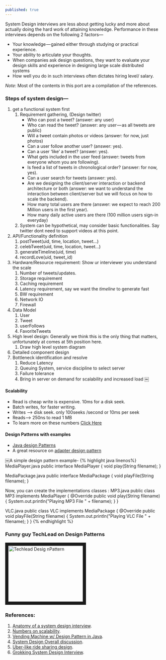 ```yaml
---
published: true
---
```

System Design interviews are less about getting lucky and more about actually doing the hard work of attaining knowledge. Performance in these interviews depends on the following 2 factors—
- Your knowledge — gained either through studying or practical experience.
- Your ability to articulate your thoughts.
- When companies ask design questions, they want to evaluate your design skills and experience in designing large scale distributed systems
- How well you do in such interviews often dictates hiring level/ salary.

_Note_: Most of the contents in this port are a compilation of the references.



### Steps of system design—
1. get a functional system first
    1. Requirement gathering, (Design twitter)
        * Who can post a tweet? (answer: any user)
        * Who can read the tweet? (answer: any user — as all tweets are public)
        * Will a tweet contain photos or videos (answer: for now, just photos)
        * Can a user follow another user? (answer: yes).
        * Can a user ‘like’ a tweet? (answer: yes).
        * What gets included in the user feed (answer: tweets from everyone whom you are following).
        * Is feed a list of tweets in chronological order? (answer: for now, yes).
        * Can a user search for tweets (answer: yes).
        * Are we designing the client/server interaction or backend architecture or both (answer: we want to understand the interaction between client/server but we will focus on how to scale the backend).
        * How many total users are there (answer: we expect to reach 200 Million users in the first year).
        * How many daily active users are there (100 million users sign-in everyday)
    2. System can be hypothetical, may consider basic functionalities. Say twitter dont need to support videos at this point.
2. API/Functionality definition
    1. postTweet(uid, time, location, tweet...)
    1. celebTweet(uid, time, location, tweet...)
    2. generateTimeline(uid, time)
    3. recordLove(uid, tweet_id)
3. Hardware/Resource requirement: Show ur interviewer you understand the scale
    1. Number of tweets/updates.
    2. Storage requirement
    3. Caching requirement
    4. Latency requirement, say we want the _timeline_ to generate fast
    5. BW requirement
    6. Network IO
    7. Firewall
4. Data Model
    1. User
    2. Tweet
    3. userFollows
    4. FavoriteTweets
5. High level design: Generally we think this is the only thing that matters, unfortunately at comes at 5th position here.
    1. Draw high level system diagram 
6. Detailed component design
7. Bottleneck identification and resolve
    1. Reduce Latency
    1. Queuing System, service discipline to select server
    1. Failure tolerance
    1. Bring in server on demand for scalability and increased load
￼

#### Scalability

- Read is cheap write is expensive. 10ms for a disk seek. 
- Batch writes, for faster writing.
- Writes --> disk seek. only 100seeks /second or 10ms per seek
- Reads--> 250ns to read 1 MB
- To learn more on these numbers [Click Here](http://highscalability.com/numbers-everyone-should-know)


#### Design Patterns with examples
- [Java design Patterns](http://www.fluffycat.com/Java-Design-Patterns/)
- A great resource on [adapter design pattern](https://medium.com/@ssaurel/implement-the-adapter-design-pattern-in-java-f9adb6a8828f)

￼A simple design pattern example-
{% highlight java linenos%}
MediaPlayer.java
public interface MediaPlayer {
 void play(String filename);
}

MediaPackage.java
public interface MediaPackage {
 void playFile(String filename);
}

Now, you can create the implementations classes :
MP3.java
public class MP3 implements MediaPlayer {
 @Override
 public void play(String filename) {
    System.out.println("Playing MP3 File " + filename);
 }
}

VLC.java
public class VLC implements MediaPackage {
 @Override
 public void playFile(String filename) {
    System.out.println("Playing VLC File " + filename);
 }
}
{% endhighlight %}


### Funny guy TechLead on Design Patterns
<a href="http://www.youtube.com/watch?feature=player_embedded&v=WV2Ed1QTst8
" target="_blank"><img src="http://img.youtube.com/vi/WV2Ed1QTst8/0.jpg" 
alt="Techlead Desig nPattern" width="240" height="180" border="10" /></a>

### References:
1. [Anatomy of a system design interview](https://hackernoon.com/anatomy-of-a-system-design-interview-4cb57d75a53f).
1. [Numbers on scalability](http://highscalability.com/numbers-everyone-should-know).
1. [Vending Machine w/ Design Pattern in Java](https://javarevisited.blogspot.com/2016/06/design-vending-machine-in-java.html).
1. [System Design Overall discussion](https://www.interviewbit.com/courses/system-design/). 
1. [Uber-like ride sharing design](https://sakib.ninja/experimenting-uber-like-application-architecture/). 
1. [Grokking System Design Interview](https://www.educative.io/collection/5668639101419520/5649050225344512).
